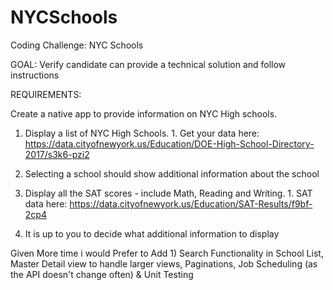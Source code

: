 # NYCSchools
Coding Challenge: NYC Schools

GOAL: Verify candidate can provide a technical solution and follow instructions

REQUIREMENTS:

Create a native app to provide information on NYC High schools.

1. Display a list of NYC High Schools. 1. Get your data here: https://data.cityofnewyork.us/Education/DOE-High-School-Directory-2017/s3k6-pzi2

2. Selecting a school should show additional information about the school

1. Display all the SAT scores - include Math, Reading and Writing. 1. SAT data here: https://data.cityofnewyork.us/Education/SAT-Results/f9bf-2cp4

2. It is up to you to decide what additional information to display

Given More time i would Prefer to Add 1) Search Functionality in School List, Master Detail view to handle larger views, Paginations, Job Scheduling (as the API doesn't change often) & Unit Testing

